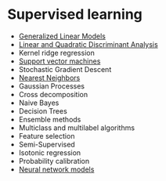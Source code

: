 # Supervised learning

- [Generalized Linear Models](Generalized-Linear-Models.md)
- [Linear and Quadratic Discriminant Analysis](Linear-and-Quadratic-Discriminant-Analysis.md)
- Kernel ridge regression
- [Support vector machines](Support-Vector-Machines.md)
- Stochastic Gradient Descent
- [Nearest Neighbors](Nearest-Neighbors.md)
- Gaussian Processes
- Cross decomposition
- Naive Bayes
- Decision Trees
- Ensemble methods
- Multiclass and multilabel algorithms
- Feature selection
- Semi-Supervised
- Isotonic regression
- Probability calibration
- [Neural network models](Neural-Network-Models.md)
